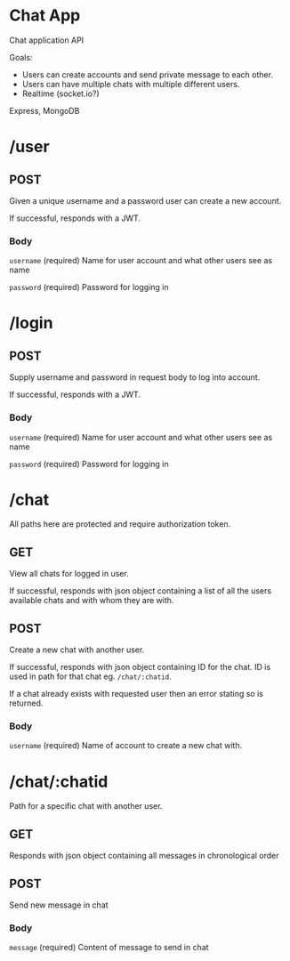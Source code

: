 # Chat App

Chat application API

Goals: 
* Users can create accounts and send private message to each other.
* Users can have multiple chats with multiple different users.
* Realtime (socket.io?)

Express, MongoDB

# /user

## POST

Given a unique username and a password user can create a new account.

If successful, responds with a JWT.

### Body

`username` (required) Name for user account and what other users see as name

`password` (required) Password for logging in

# /login

## POST

Supply username and password in request body to log into account.

If successful, responds with a JWT.

### Body

`username` (required) Name for user account and what other users see as name

`password` (required) Password for logging in

# /chat

All paths here are protected and require authorization token.

## GET

View all chats for logged in user.

If successful, responds with json object containing a list of all the users available chats and with whom they are with.

## POST

Create a new chat with another user.

If successful, responds with json object containing ID for the chat. ID is used in path for that chat eg. `/chat/:chatid`.

If a chat already exists with requested user then an error stating so is returned.

### Body

`username` (required) Name of account to create a new chat with.

# /chat/:chatid

Path for a specific chat with another user.

## GET

Responds with json object containing all messages in chronological order

## POST

Send new message in chat

### Body

`message` (required) Content of message to send in chat
